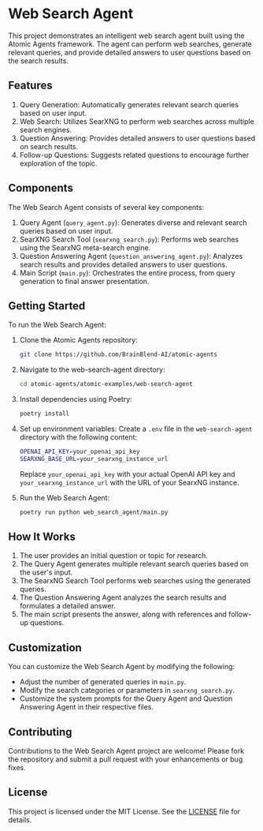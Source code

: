 # Web Search Agent

This project demonstrates an intelligent web search agent built using the Atomic Agents framework. The agent can perform web searches, generate relevant queries, and provide detailed answers to user questions based on the search results.

## Features

1. Query Generation: Automatically generates relevant search queries based on user input.
2. Web Search: Utilizes SearXNG to perform web searches across multiple search engines.
3. Question Answering: Provides detailed answers to user questions based on search results.
4. Follow-up Questions: Suggests related questions to encourage further exploration of the topic.

## Components

The Web Search Agent consists of several key components:

1. Query Agent (`query_agent.py`): Generates diverse and relevant search queries based on user input.
2. SearXNG Search Tool (`searxng_search.py`): Performs web searches using the SearxNG meta-search engine.
3. Question Answering Agent (`question_answering_agent.py`): Analyzes search results and provides detailed answers to user questions.
4. Main Script (`main.py`): Orchestrates the entire process, from query generation to final answer presentation.

## Getting Started

To run the Web Search Agent:

1. Clone the Atomic Agents repository:

   ```bash
   git clone https://github.com/BrainBlend-AI/atomic-agents
   ```

1. Navigate to the web-search-agent directory:

   ```bash
   cd atomic-agents/atomic-examples/web-search-agent
   ```

1. Install dependencies using Poetry:

   ```bash
   poetry install
   ```

1. Set up environment variables:
   Create a `.env` file in the `web-search-agent` directory with the following content:

   ```bash
   OPENAI_API_KEY=your_openai_api_key
   SEARXNG_BASE_URL=your_searxng_instance_url
   ```

   Replace `your_openai_api_key` with your actual OpenAI API key and `your_searxng_instance_url` with the URL of your SearxNG instance.

1. Run the Web Search Agent:

   ```bash
   poetry run python web_search_agent/main.py
   ```

## How It Works

1. The user provides an initial question or topic for research.
2. The Query Agent generates multiple relevant search queries based on the user's input.
3. The SearxNG Search Tool performs web searches using the generated queries.
4. The Question Answering Agent analyzes the search results and formulates a detailed answer.
5. The main script presents the answer, along with references and follow-up questions.

## Customization

You can customize the Web Search Agent by modifying the following:

- Adjust the number of generated queries in `main.py`.
- Modify the search categories or parameters in `searxng_search.py`.
- Customize the system prompts for the Query Agent and Question Answering Agent in their respective files.

## Contributing

Contributions to the Web Search Agent project are welcome! Please fork the repository and submit a pull request with your enhancements or bug fixes.

## License

This project is licensed under the MIT License. See the [LICENSE](../../LICENSE) file for details.

